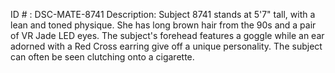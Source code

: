 ID # : DSC-MATE-8741
Description: Subject 8741 stands at 5'7" tall, with a lean and toned physique. She has long brown hair from the 90s and a pair of VR Jade LED eyes. The subject's forehead features a goggle while an ear adorned with a Red Cross earring give off a unique personality. The subject can often be seen clutching onto a cigarette.